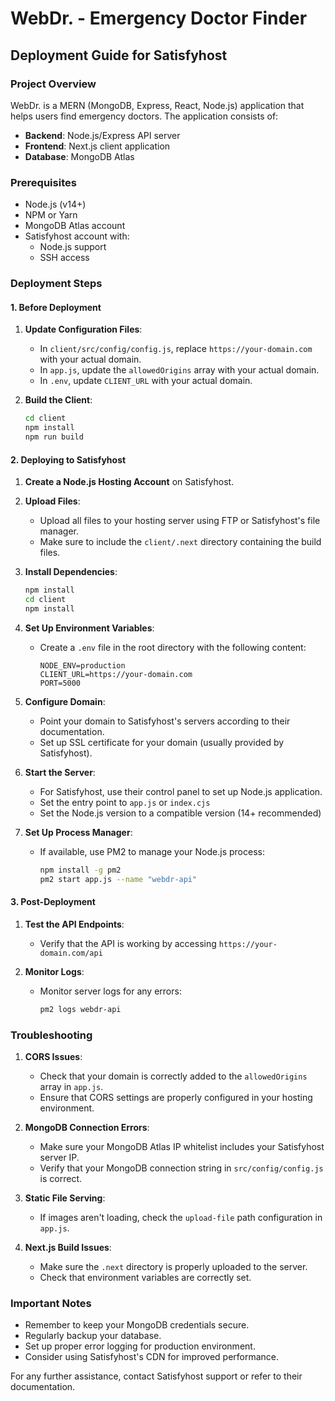 # WebDr. - Emergency Doctor Finder

## Deployment Guide for Satisfyhost

### Project Overview
WebDr. is a MERN (MongoDB, Express, React, Node.js) application that helps users find emergency doctors. The application consists of:
- **Backend**: Node.js/Express API server
- **Frontend**: Next.js client application
- **Database**: MongoDB Atlas

### Prerequisites
- Node.js (v14+)
- NPM or Yarn
- MongoDB Atlas account
- Satisfyhost account with:
  - Node.js support
  - SSH access

### Deployment Steps

#### 1. Before Deployment

1. **Update Configuration Files**:
   - In `client/src/config/config.js`, replace `https://your-domain.com` with your actual domain.
   - In `app.js`, update the `allowedOrigins` array with your actual domain.
   - In `.env`, update `CLIENT_URL` with your actual domain.

2. **Build the Client**:
   ```bash
   cd client
   npm install
   npm run build
   ```

#### 2. Deploying to Satisfyhost

1. **Create a Node.js Hosting Account** on Satisfyhost.

2. **Upload Files**:
   - Upload all files to your hosting server using FTP or Satisfyhost's file manager.
   - Make sure to include the `client/.next` directory containing the build files.

3. **Install Dependencies**:
   ```bash
   npm install
   cd client
   npm install
   ```

4. **Set Up Environment Variables**:
   - Create a `.env` file in the root directory with the following content:
     ```
     NODE_ENV=production
     CLIENT_URL=https://your-domain.com
     PORT=5000
     ```

5. **Configure Domain**:
   - Point your domain to Satisfyhost's servers according to their documentation.
   - Set up SSL certificate for your domain (usually provided by Satisfyhost).

6. **Start the Server**:
   - For Satisfyhost, use their control panel to set up Node.js application.
   - Set the entry point to `app.js` or `index.cjs`
   - Set the Node.js version to a compatible version (14+ recommended)

7. **Set Up Process Manager**:
   - If available, use PM2 to manage your Node.js process:
     ```bash
     npm install -g pm2
     pm2 start app.js --name "webdr-api"
     ```

#### 3. Post-Deployment

1. **Test the API Endpoints**:
   - Verify that the API is working by accessing `https://your-domain.com/api`

2. **Monitor Logs**:
   - Monitor server logs for any errors:
     ```bash
     pm2 logs webdr-api
     ```

### Troubleshooting

1. **CORS Issues**:
   - Check that your domain is correctly added to the `allowedOrigins` array in `app.js`.
   - Ensure that CORS settings are properly configured in your hosting environment.

2. **MongoDB Connection Errors**:
   - Make sure your MongoDB Atlas IP whitelist includes your Satisfyhost server IP.
   - Verify that your MongoDB connection string in `src/config/config.js` is correct.

3. **Static File Serving**:
   - If images aren't loading, check the `upload-file` path configuration in `app.js`.

4. **Next.js Build Issues**:
   - Make sure the `.next` directory is properly uploaded to the server.
   - Check that environment variables are correctly set.

### Important Notes

- Remember to keep your MongoDB credentials secure.
- Regularly backup your database.
- Set up proper error logging for production environment.
- Consider using Satisfyhost's CDN for improved performance.

For any further assistance, contact Satisfyhost support or refer to their documentation. 
